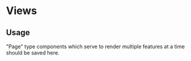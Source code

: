 # Views

## Usage

"Page" type components which serve to render multiple features at a time should be saved here.